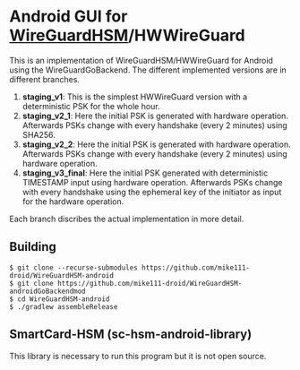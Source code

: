 # Android GUI for [WireGuardHSM](https://github.com/mike111-droid/WireguardHSM-linux)/HWWireGuard

This is an implementation of WireGuardHSM/HWWireGuard for Android using the WireGuardGoBackend. The different implemented versions are in different branches.

1. **staging_v1**: This is the simplest HWWireGuard version with a deterministic PSK for the whole hour.
2. **staging_v2_1**: Here the initial PSK is generated with hardware operation. Afterwards PSKs change with every handshake (every 2 minutes) using SHA256.
3. **staging_v2_2**: Here the initial PSK is generated with hardware operation. Afterwards PSKs change with every handshake (every 2 minutes) using hardware operation.
4. **staging_v3_final**: Here the initial PSK generated with deterministic TIMESTAMP input using hardware operation. Afterwards PSKs change with every handshake using the ephemeral key of the initiator as input for the hardware operation.

Each branch discribes the actual implementation in more detail.

## Building

```
$ git clone --recurse-submodules https://github.com/mike111-droid/WireGuardHSM-android
$ git clone https://github.com/mike111-droid/WireGuardHSM-androidGoBackendmod
$ cd WireGuardHSM-android
$ ./gradlew assembleRelease
```

## SmartCard-HSM (sc-hsm-android-library)

This library is necessary to run this program but it is not open source. 
